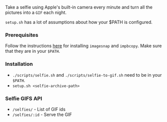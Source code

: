Take a selfie using Apple's built-in camera every minute and turn all the pictures into a `GIF`
each night.

`setup.sh` has a lot of assumptions about how your $PATH is configured.

### Prerequisites
Follow the instructions [here](https://gist.github.com/beng/806b8420cc16bcf8a07a)
for installing `imagesnap` and `impbcopy`. Make sure that they are in your `$PATH`.

### Installation
* `./scripts/selfie.sh` and `./scripts/selfie-to-gif.sh` need to be in your `$PATH`.
* `setup.sh <selfie-archive-path>`

### Selfie GIFS API
* `/selfies/` - List of GIF ids
* `/selfies/:id` - Serve the GIF
